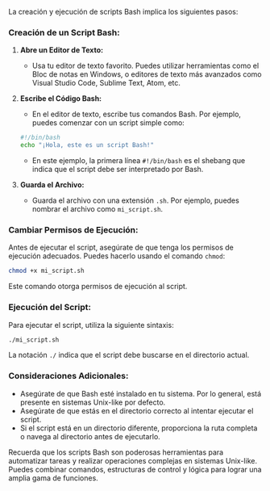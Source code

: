 La creación y ejecución de scripts Bash implica los siguientes pasos:

### Creación de un Script Bash:

1. **Abre un Editor de Texto:**
   - Usa tu editor de texto favorito. Puedes utilizar herramientas como el Bloc de notas en Windows, o editores de texto más avanzados como Visual Studio Code, Sublime Text, Atom, etc.

2. **Escribe el Código Bash:**
   - En el editor de texto, escribe tus comandos Bash. Por ejemplo, puedes comenzar con un script simple como:

   ```bash
   #!/bin/bash
   echo "¡Hola, este es un script Bash!"
   ```

   - En este ejemplo, la primera línea `#!/bin/bash` es el shebang que indica que el script debe ser interpretado por Bash.

3. **Guarda el Archivo:**
   - Guarda el archivo con una extensión `.sh`. Por ejemplo, puedes nombrar el archivo como `mi_script.sh`.

### Cambiar Permisos de Ejecución:

Antes de ejecutar el script, asegúrate de que tenga los permisos de ejecución adecuados. Puedes hacerlo usando el comando `chmod`:

```bash
chmod +x mi_script.sh
```

Este comando otorga permisos de ejecución al script.

### Ejecución del Script:

Para ejecutar el script, utiliza la siguiente sintaxis:

```bash
./mi_script.sh
```

La notación `./` indica que el script debe buscarse en el directorio actual.

### Consideraciones Adicionales:

- Asegúrate de que Bash esté instalado en tu sistema. Por lo general, está presente en sistemas Unix-like por defecto.
- Asegúrate de que estás en el directorio correcto al intentar ejecutar el script.
- Si el script está en un directorio diferente, proporciona la ruta completa o navega al directorio antes de ejecutarlo.

Recuerda que los scripts Bash son poderosas herramientas para automatizar tareas y realizar operaciones complejas en sistemas Unix-like. Puedes combinar comandos, estructuras de control y lógica para lograr una amplia gama de funciones.


